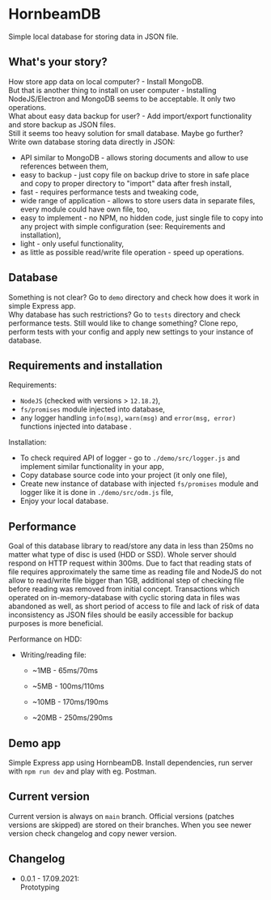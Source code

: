 # HornbeamDB
Simple local database for storing data in JSON file.

## What's your story?
How store app data on local computer? - Install MongoDB.  
But that is another thing to install on user computer - Installing NodeJS/Electron and MongoDB seems to be acceptable. It only two operations.  
What about easy data backup for user? - Add import/export functionality and store backup as JSON files.  
Still it seems too heavy solution for small database. Maybe go further?  
Write own database storing data directly in JSON:
* API similar to MongoDB - allows storing documents and allow to use references between them,
* easy to backup - just copy file on backup drive to store in safe place and copy to proper directory to "import" data after fresh install,
* fast - requires performance tests and tweaking code,
* wide range of application - allows to store users data in separate files, every module could have own file, too,
* easy to implement - no NPM, no hidden code, just single file to copy into any project with simple configuration (see: Requirements and installation),
* light - only useful functionality,
* as little as possible read/write file operation - speed up operations.

## Database
Something is not clear? Go to `demo` directory and check how does it work in simple Express app.  
Why database has such restrictions? Go to `tests` directory and check performance tests. Still would like to change something? Clone repo, perform tests with your config and apply new settings to your instance of database.

## Requirements and installation
Requirements:
* `NodeJS` (checked with versions > `12.18.2`),
* `fs/promises` module injected into database,
* any logger handling `info(msg)`, `warn(msg)` and `error(msg, error)` functions injected into database .

Installation:
* To check required API of logger - go to `./demo/src/logger.js` and implement similar functionality in your app,
* Copy database source code into your project (it only one file),
* Create new instance of database with injected `fs/promises` module and logger like it is done in `./demo/src/odm.js` file,
* Enjoy your local database.

## Performance
Goal of this database library to read/store any data in less than 250ms no matter what type of disc is used (HDD or SSD). Whole server should respond on HTTP request within 300ms.
Due to fact that reading stats of file requires approximately the same time as reading file and NodeJS do not allow to read/write file bigger than 1GB, additional step of checking file before reading was removed from initial concept.
Transactions which operated on in-memory-database with cyclic storing data in files was abandoned as well, as short period of access to file and lack of risk of data inconsistency as JSON files should be easily accessible for backup purposes is more beneficial.

Performance on HDD:
* Writing/reading file:
    * ~1MB - 65ms/70ms
    * ~5MB - 100ms/110ms

    
    * ~10MB - 170ms/190ms
    * ~20MB - 250ms/290ms

## Demo app
Simple Express app using HornbeamDB. Install dependencies, run server with `npm run dev` and play with eg. Postman.
 
## Current version
Current version is always on `main` branch. Official versions (patches versions are skipped) are stored on their branches. When you see newer version check changelog and copy newer version.

## Changelog

* 0.0.1 - 17.09.2021:  
    Prototyping